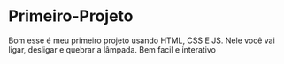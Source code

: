 # Primeiro-Projeto 
Bom esse é meu primeiro projeto usando HTML, CSS E JS.
Nele você vai ligar, desligar e quebrar a lâmpada. 
Bem facil e interativo
